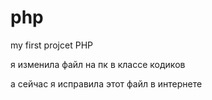 # php
my first projcet PHP

я изменила файл на пк в классе кодиков

а сейчас я исправила этот файл в интернете
